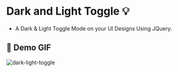 # Dark and Light Toggle :bulb:  
- A Dark & Light Toggle Mode on your UI Designs Using JQuery.

## :camera_flash: Demo GIF
![dark-light-toggle](https://github.com/Hager-elhwarii/Intro-to-jQuery/assets/80959882/50c48622-0c4d-4035-8921-acb9cde5a44f)
